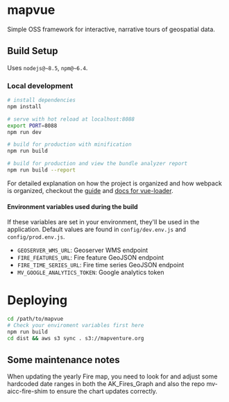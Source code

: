 # mapvue

Simple OSS framework for interactive, narrative tours of geospatial data.

## Build Setup

Uses `nodejs@~8.5`, `npm@~6.4`.

### Local development

``` bash
# install dependencies
npm install

# serve with hot reload at localhost:8088
export PORT=8088
npm run dev

# build for production with minification
npm run build

# build for production and view the bundle analyzer report
npm run build --report
```

For detailed explanation on how the project is organized and how webpack is organized, checkout the [guide](http://vuejs-templates.github.io/webpack/) and [docs for vue-loader](http://vuejs.github.io/vue-loader).

#### Environment variables used during the build

If these variables are set in your environment, they'll be used in the application.  Default values are found in `config/dev.env.js` and `config/prod.env.js`.

 * `GEOSERVER_WMS_URL`: Geoserver WMS endpoint
 * `FIRE_FEATURES_URL`: Fire feature GeoJSON endpoint
 * `FIRE_TIME_SERIES_URL`: Fire time series GeoJSON endpoint
 * `MV_GOOGLE_ANALYTICS_TOKEN`: Google analytics token

# Deploying

```bash
cd /path/to/mapvue
# Check your enviroment variables first here
npm run build
cd dist && aws s3 sync . s3://mapventure.org
```

## Some maintenance notes

When updating the yearly Fire map, you need to look for and adjust some hardcoded date ranges in both the AK_Fires_Graph and also the repo mv-aicc-fire-shim to ensure the chart updates correctly.
